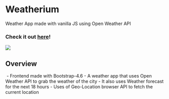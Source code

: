 # Weatherium
Weather App made with vanilla JS using Open Weather API

### Check it out [here]!
<img src="https://forthebadge.com/images/badges/made-with-javascript.svg"> 

 [here]:<taheermattur.github.io/weatherium/>

## Overview
<img src="">
- Frontend made with Bootstrap-4.6
- A weather app that uses Open Weather API to grab the weather of the city
- It also uses Weather forecast for the next 18 hours
- Uses of Geo-Location browser API to fetch the current location
